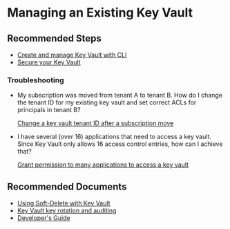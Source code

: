 <properties
	pageTitle="Managing an Existing Key Vault"
	description="Managing an Existing Key Vault"
	service="Microsoft.Keyvault"
	resource="vaults"
	authors="fhokholdMSFT"
	ms.author="jalichwa"
	displayOrder="17"
	selfHelpType="generic"
	supportTopicIds="32375296"
	resourceTags="optional"
	productPesIds="15657"
	cloudEnvironments="blackForest, fairfax, public, MoonCake, usnat, ussec"
	articleId="ef2146e8-0e56-4e59-b7fa-629446d88d7f"
	ownershipId="AzureKeyVault_KeyVault"
/>

# Managing an Existing Key Vault
## **Recommended Steps**

* [Create and manage Key Vault with CLI](https://docs.microsoft.com/azure/key-vault/key-vault-manage-with-cli2)<br>
* [Secure your Key Vault](https://docs.microsoft.com/azure/key-vault/key-vault-secure-your-key-vault)<br>

### Troubleshooting

* My subscription was moved from tenant A to tenant B. How do I change the tenant ID for my existing key vault and set correct ACLs for principals in tenant B?<br>

	[Change a key vault tenant ID after a subscription move](https://docs.microsoft.com/azure/key-vault/key-vault-subscription-move-fix)

* I have several (over 16) applications that need to access a key vault. Since Key Vault only allows 16 access control entries, how can I achieve that?<br>

	[Grant permission to many applications to access a key vault](https://docs.microsoft.com/azure/key-vault/key-vault-group-permissions-for-apps)

## **Recommended Documents**

* [Using Soft-Delete with Key Vault](https://docs.microsoft.com/azure/key-vault/key-vault-ovw-soft-delete)<br>
* [Key Vault key rotation and auditing](https://docs.microsoft.com/azure/key-vault/key-vault-key-rotation-log-monitoring)<br>
* [Developer's Guide](https://docs.microsoft.com/azure/key-vault/key-vault-developers-guide)

